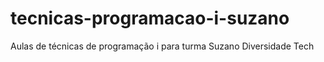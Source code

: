 # tecnicas-programacao-i-suzano
Aulas de técnicas de programação i para turma Suzano Diversidade Tech
